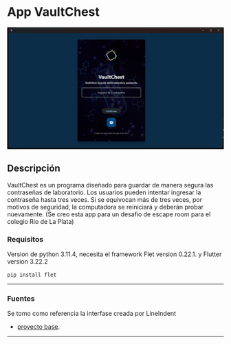# App VaultChest
![App](./asset/app.png)

## Descripción
VaultChest es un programa diseñado para guardar de manera segura las contraseñas de laboratorio. Los usuarios pueden intentar ingresar la contraseña hasta tres veces. Si se equivocan más de tres veces, por motivos de seguridad, la computadora se reiniciará y deberán probar nuevamente.
(Se creo esta app para un desafio de escape room para el colegio Rio de La Plata)

### Requisitos
Version de python 3.11.4, necesita el framework Flet version 0.22.1. y Flutter version 3.22.2

~~~ (lenguaje en el que esta escrito)
pip install flet
~~~


---
### Fuentes
Se tomo como referencia la interfase creada por LineIndent
- [proyecto base](https://github.com/LineIndent/flet_projects).

---
